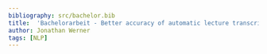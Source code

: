 ```yaml
---
bibliography: src/bachelor.bib
title:  'Bachelorarbeit - Better accuracy of automatic lecture transcriptions by using context information from slide contents'
author: Jonathan Werner
tags: [NLP]
---
```



